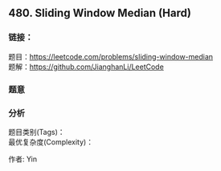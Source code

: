 ## 480. Sliding Window Median (Hard)

### **链接**：
题目：https://leetcode.com/problems/sliding-window-median  
题解：https://github.com/JianghanLi/LeetCode

### **题意**



### **分析**  
题目类别(Tags)：  
最优复杂度(Complexity)：  



作者: Yin
